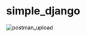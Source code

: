 # simple_django
![postman_upload](https://user-images.githubusercontent.com/28348221/180372861-e1329aa9-9bc8-47c8-af69-756c63fdecc3.png)
